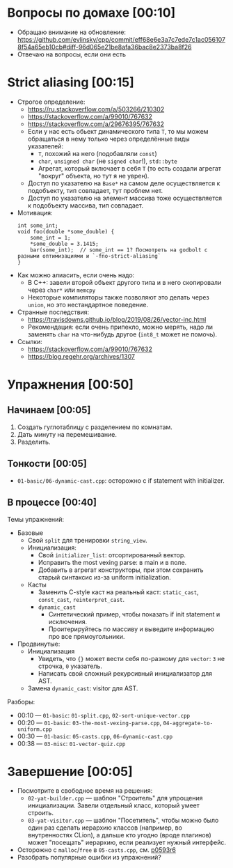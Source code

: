 # Вопросы по домахе [00:10]
* Обращаю внимание на обновление: https://github.com/evlinsky/cpp/commit/eff68e6e3a7c7ede7c1ac0561078f54a65eb10cb#diff-96d065e21be8afa36bac8e2373ba8f26
* Отвечаю на вопросы, если они есть

# Strict aliasing [00:15]
* Строгое определение:
  * https://ru.stackoverflow.com/a/503266/210302
  * https://stackoverflow.com/a/99010/767632
  * https://stackoverflow.com/a/29676395/767632
  * Если у нас есть обьект динамического типа `T`, то мы можем обращаться в нему только через определённые виды указателей:
    * `T`, похожий на него (подобавляли `const`)
    * `char`, `unsigned char` (не `signed char`!), `std::byte`
    * Агрегат, который включает в себя `T` (то есть создали агрегат "вокруг" объекта, но тут я не уврен).
  * Доступ по указателю на `Base*` на самом деле осуществляется к подобъекту, тип совпадает, тут проблем нет.
  * Доступ по указателю на элемент массива тоже осуществляется к подобъекту массива, тип совпадает.
* Мотивация:
  ```
  int some_int;
  void foo(double *some_double) {
      some_int = 1;
      *some_double = 3.1415;
      bar(some_int);  // some_int == 1? Посмотреть на godbolt с разными оптимизациями и `-fno-strict-aliasing`
  }
  ```
* Как можно алиасить, если очень надо:
  * В C++: завели второй объект другого типа и в него скопировали через `char*` или `memcpy`
  * Некоторые компиляторы также позволяют это делать через `union`, но это нестандартное поведение.
* Странные последствия:
  * https://travisdowns.github.io/blog/2019/08/26/vector-inc.html
  * Рекомендация: если очень припекло, можно мерять, надо ли заменять `char` на что-нибудь другое (`int8_t` может не помочь).
* Ссылки:
  * https://stackoverflow.com/a/99010/767632
  * https://blog.regehr.org/archives/1307

# Упражнения [00:50]
## Начинаем [00:05]
1. Создать гуглотаблицу с разделением по комнатам.
2. Дать минуту на перемешивание.
3. Разделить.

## Тонкости [00:05]
* `01-basic/06-dynamic-cast.cpp`: осторожно с if statement with initializer.

## В процессе [00:40]
Темы упражнений:

* Базовые
  * Свой `split` для тренировки `string_view`.
  * Инициализация:
    * Свой `initializer_list`: отсортированный вектор.
    * Исправить the most vexing parse: в main и в поле.
    * Добавить в агрегат конструкторы, при этом сохранить старый синтаксис из-за uniform initialization.
  * Касты
    * Заменить C-style каст на реальный каст: `static_cast`, `const_cast`, `reinterpret_cast`.
    * `dynamic_cast`
      * Синтетический пример, чтобы показать if init statement и исключения.
      * Проитерируйтесь по массиву и выведите информацию про все прямоугольники.
* Продвинутые:
  * Инициализация
    * Увидеть, что `{}` может вести себя по-разному для `vector`: `3` не строчка, `0` указатель.
    * Написать свой сложный рекурсивный инициализатор для AST.
  * Замена `dynamic_cast`: visitor для AST.

Разборы:

* 00:10 — `01-basic`: `01-split.cpp`, `02-sort-unique-vector.cpp`
* 00:20 — `01-basic`: `03-the-most-vexing-parse.cpp`, `04-aggregate-to-uniform.cpp`
* 00:30 — `01-basic`: `05-casts.cpp`, `06-dynamic-cast.cpp`
* 00:38 — `03-misc`: `01-vector-quiz.cpp`

# Завершение [00:05]
* Посмотрите в свободное время на решения:
  * `02-yat-builder.cpp` — шаблон "Строитель" для упрощения инициализации. Завели отдельный класс, который умеет строить.
  * `03-yat-visitor.cpp` — шаблон "Посетитель", чтобы можно было один раз сделать иерархию классов
    (например, во внутренностях CLion), а дальше кто угодно (вроде плагинов) может "посещать"
    иерархию, если реализует нужный интерфейс.
* Осторожно с `malloc`/`free` в `05-casts.cpp`, см. [p0593r6](http://www.open-std.org/jtc1/sc22/wg21/docs/papers/2020/p0593r6.html)
* Разобрать популярные ошибки из упражнений?
